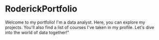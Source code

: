 # RoderickPortfolio
Welcome to my portfolio! I'm a data analyst. Here, you can explore my projects. You'll also find a list of courses I've taken in my profile. Let's dive into the world of data together!"
